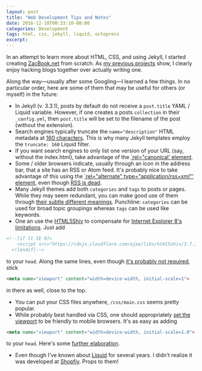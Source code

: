 ```yaml
---
layout: post
title: "Web Development Tips and Notes"
date: 2016-12-18T00:33:10-08:00
categories: Development
tags: html, css, jekyll, liquid, octopress
excerpt:
---
```


In an attempt to learn more about HTML, CSS, and using Jekyll, I started creating [ZacBook.net](http://zacbook.net) from scratch. As [my previous projects](http://drz.ac) show, I clearly enjoy hacking blogs together over actually writing one. 

Along the way—usually after some Googling—I learned a few things. In no particular order, here are some of them that may be useful for others (or myself) in the future:

- In Jekyll (v. 3.3.1), posts by default do not receive a `post.title` YAML / Liquid variable. However, if one creates a posts `collection` in their `_config.yml`, then `post.title` will be set to the filename of the post (without the extension). 
- Search engines typically truncate the `name="description"` HTML metadata at [160 characters](https://moz.com/learn/seo/meta-description). This is why many Jekyll templates employ the `truncate: 160` Liquid filter.
- If you want search engines to only list one version of your URL (say, without the index.html), take advantage of the [`rel="canonical' element](https://yoast.com/rel-canonical/).
- Some / older browsers indicate, usually through an icon in the address bar, that a site has an RSS or Atom feed. It's probably nice to take advantage of this using the [`rel="alternate" type="application/rss+xml"' element](http://www.femgeek.co.uk/typeapplicationrssxml-where-for-are-thou/), even though [RSS is dead](https://techcrunch.com/2010/09/13/rss-is-not-not-not-not-not-dead/).
- Many Jekyll themes add both `categories` and `tags` to posts or pages. While they may seem redundant, you can make good use of them through [their subtle different meanings](https://en.support.wordpress.com/posts/categories-vs-tags/). Punchline: `categories` can be used for broad topic groupings whereas `tags` can be used like keywords.
- One an use the [HTML5Shiv](https://en.wikipedia.org/wiki/HTML5_Shiv) to compensate for [Internet Explorer 8's limitations](http://www.w3schools.com/html/html5_browsers.asp). Just add

``` html
<!--[if lt IE 9]>
    <script src="https://cdnjs.cloudflare.com/ajax/libs/html5shiv/3.7.3/html5shiv.js"></script>
  <![endif]-->
```
to your `head`. Along the same lines, even though [it's probably not required](http://stackoverflow.com/questions/6771258/what-does-meta-http-equiv-x-ua-compatible-content-ie-edge-do), stick 

``` html
<meta name="viewport" content="width=device-width, initial-scale=1">
```
in there as well, close to the top.
- You can put your CSS files anywhere, `/css/main.css` seems pretty popular.
- While probably best handled via CSS, one should appropriately [set the viewport](http://www.w3schools.com/css/css_rwd_viewport.asp) to be friendly to mobile browsers. It's as easy as adding

``` html
<meta name="viewport" content="width=device-width, initial-scale=1.0">
```
to your `head`. Here's some [further elaboration](https://webdesign.tutsplus.com/articles/quick-tip-dont-forget-the-viewport-meta-tag--webdesign-5972).
- Even though I've known about [Liquid](https://shopify.github.io/liquid/) for several years. I didn't realize it was developed at [Shopfiy](https://www.shopify.com). Props to them!

